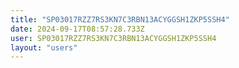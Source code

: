 ```yaml
---
title: "SP03017RZZ7RS3KN7C3RBN13ACYGGSH1ZKP5SSH4"
date: 2024-09-17T08:57:28.733Z
user: SP03017RZZ7RS3KN7C3RBN13ACYGGSH1ZKP5SSH4
layout: "users"
---
```

    